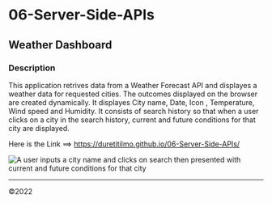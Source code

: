 # 06-Server-Side-APIs

## Weather Dashboard

### Description


This application retrives data from a Weather Forecast API and displayes a weather data for requested cities. The outcomes displayed on the browser are created dynamically. It displayes City name, Date, Icon , Temperature, Wind speed and Humidity. It consists of search history so that when a user clicks on a city in the search history, current and future conditions for that city are displayed. 

Here is the Link ==> https://duretitilmo.github.io/06-Server-Side-APIs/


![A user inputs a city name and clicks on search then presented with current and future conditions for that city](/assets/images/Animation.gif)

------------

&copy;2022
